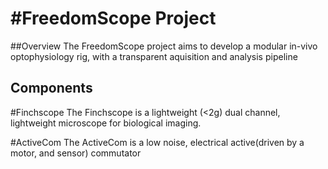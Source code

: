 #FreedomScope Project
============

##Overview
The FreedomScope project aims to develop a modular in-vivo optophysiology rig, with a transparent aquisition and analysis pipeline

## Components
#Finchscope
The Finchscope is a lightweight (<2g) dual channel, lightweight microscope for biological imaging. 

#ActiveCom
The ActiveCom is a low noise, electrical active(driven by a motor, and sensor) commutator 



